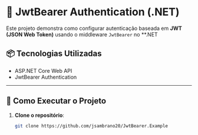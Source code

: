 # 🔐 JwtBearer Authentication (.NET)

Este projeto demonstra como configurar autenticação baseada em **JWT (JSON Web Token)** usando o middleware `JwtBearer` no **.NET

## 📦 Tecnologias Utilizadas

- ASP.NET Core Web API
- JwtBearer Authentication

---

## 🚀 Como Executar o Projeto

1. **Clone o repositório**:
   ```bash
   git clone https://github.com/jsambrano20/JwtBearer.Example
